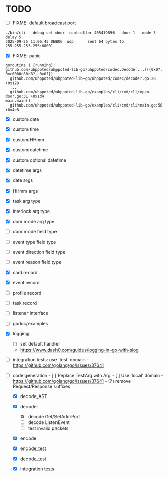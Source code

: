 # TODO

- [ ] FIXME: default broadcast port
```
./bin/cli --debug set-door -controller 405419896 --door 1 --mode 3 --delay 5
2025-09-25 11:06:43 DEBUG  udp      sent 64 bytes to 255.255.255.255:60001
```

- [x] FIXME: panic
```
goroutine 1 [running]:
github.com/uhppoted/uhppoted-lib-go/uhppoted/codec.Decode[...]({0x0?, 0xc0000c80d8?, 0x0?})
  github.com/uhppoted/uhppoted-lib-go/uhppoted/codec/decoder.go:28 +0x128
  ...
  github.com/uhppoted/uhppoted-lib-go/examples/cli/cmd/cli/open-door.go:31 +0x1d4
main.main()
  github.com/uhppoted/uhppoted-lib-go/examples/cli/cmd/cli/main.go:58 +0x4e8
```

- [x] custom date
- [x] custom time
- [x] custom HHmm
- [x] custom datetime
- [x] custom optional datetime
- [x] datetime args
- [x] date args
- [x] HHmm args
- [x] task arg type
- [x] interlock arg type
- [x] door mode arg type
- [ ] door mode field type
- [ ] event type field type
- [ ] event direction field type
- [ ] event reason field type
- [x] card record
- [x] event record
- [ ] profile record
- [ ] task record
- [ ] listener interface
- [ ] godoc/examples
- [x] logging
    - [ ] set default handler
    - https://www.dash0.com/guides/logging-in-go-with-slog

- [ ] integration tests: use 'test' domain
         - https://github.com/golang/go/issues/37641

- [ ] code generation
      - [ ] Replace TestArg with Arg
      - [ ] Use 'local' domain
         - https://github.com/golang/go/issues/37641
      - (?) remove Request/Response suffixes

   - [x] decode_AST
   - [x] decoder
       - [x] decode Get/SetAddrPort
       - [ ] decode ListenEvent
       - [ ] test invalid packets

   - [x] encode
   - [x] encode_test
   - [x] decode_test
   - [x] integration tests

